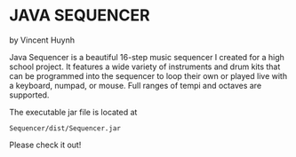 # JAVA SEQUENCER
by Vincent Huynh

Java Sequencer is a beautiful 16-step music sequencer I created for a high school project.
It features a wide variety of instruments and drum kits that can be programmed into the sequencer to loop their own or played live with a keyboard, numpad, or mouse.
Full ranges of tempi and octaves are supported.

The executable jar file is located at

```Sequencer/dist/Sequencer.jar```

Please check it out!
